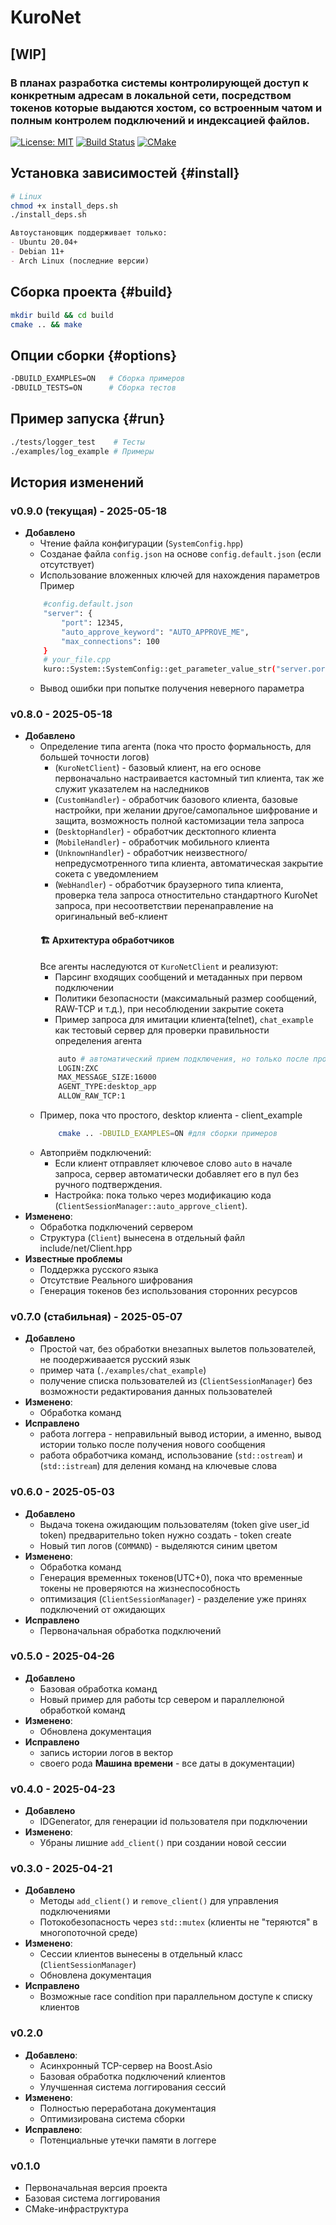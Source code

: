 # KuroNet

## [WIP]
### В планах разработка системы контролирующей доступ к конкретным адресам в локальной сети, посредством  токенов которые выдаются хостом, со встроенным чатом и полным контролем подключений и индексацией файлов.

[![License: MIT](https://img.shields.io/badge/License-MIT-yellow.svg)](https://opensource.org/licenses/MIT)
[![Build Status](https://img.shields.io/github/actions/workflow/status/Akeksichek/KuroNet/build.yml?label=CI)](https://github.com/Akeksichek/KuroNet)
[![CMake](https://img.shields.io/badge/CMake-3.15+-brightgreen.svg)](https://cmake.org)

## Установка зависимостей {#install}
```bash
# Linux
chmod +x install_deps.sh
./install_deps.sh
```
```markdown
Автоустановщик поддерживает только:
- Ubuntu 20.04+
- Debian 11+
- Arch Linux (последние версии)

```

## Сборка проекта {#build}
```bash
mkdir build && cd build
cmake .. && make
```

## Опции сборки {#options}
```bash
-DBUILD_EXAMPLES=ON   # Сборка примеров
-DBUILD_TESTS=ON      # Сборка тестов
```

## Пример запуска {#run}
```bash
./tests/logger_test    # Тесты
./examples/log_example # Примеры
```

## История изменений

### v0.9.0 (текущая) - 2025-05-18
 - **Добавлено**
   - Чтение файла конфигурации (`SystemConfig.hpp`)
    - Созданае файла `config.json` на основе `config.default.json` (если отсутствует)
    - Использование вложенных ключей для нахождения параметров
    Пример
    ```bash
        #config.default.json
        "server": {
            "port": 12345,
            "auto_approve_keyword": "AUTO_APPROVE_ME",
            "max_connections": 100
        }
        # your_file.cpp
        kuro::System::SystemConfig::get_parameter_value_str("server.port"); #"12345"
    ```
    - Вывод ошибки при попытке получения неверного параметра

### v0.8.0 - 2025-05-18
- **Добавлено**
  - Определение типа агента (пока что просто формальность, для большей точности логов)
    - (`KuroNetClient`) - базовый клиент, на его основе первоначально настраивается кастомный тип клиента, так же служит указателем на наследников
    - (`CustomHandler`) - обработчик базового клиента, базовые настройки, при желании другое/самопальное шифрование и защита, возможность полной кастомизации тела запроса
    - (`DesktopHandler`) - обработчик десктопного клиента
    - (`MobileHandler`) - обработчик мобильного клиента
    - (`UnknownHandler`) - обработчик неизвестного/непредусмотренного типа клиента, автоматическая закрытие сокета с уведомлением
    - (`WebHandler`) - обработчик браузерного типа клиента, проверка тела запроса отностительно стандартного KuroNet запроса, при несоответствии перенаправление на оригинальный веб-клиент
    #### 🏗 Архитектура обработчиков
    Все агенты наследуются от `KuroNetClient` и реализуют:
    - Парсинг входящих сообщений и метаданных при первом подключении
    - Политики безопасности (максимальный размер сообщений, RAW-TCP и т.д.), при несоблюдении закрытие сокета
    - Пример запроса для имитации клиента(telnet), `chat_example` как тестовый сервер для проверки правильности определения агента
    ```bash
        auto # автоматический прием подключения, но только после проверки тела запроса
        LOGIN:ZXC
        MAX_MESSAGE_SIZE:16000
        AGENT_TYPE:desktop_app
        ALLOW_RAW_TCP:1
    ```
  - Пример, пока что простого, desktop клиента - client_example
    ```bash
        cmake .. -DBUILD_EXAMPLES=ON #для сборки примеров
    ```
  - Автоприём подключений:
    - Если клиент отправляет ключевое слово `auto` в начале запроса, сервер автоматически добавляет его в пул без ручного подтверждения.
    - Настройка: пока только через модификацию кода (`ClientSessionManager::auto_approve_client`).
- **Изменено**:
  - Обработка подключений сервером
  - Структура (`Client`) вынесена в отдельный файл include/net/Client.hpp
- **Известные проблемы**
  - Поддержка русского языка
  - Отсутствие Реального шифрования
  - Генерация токенов без использования сторонних ресурсов

### v0.7.0 (стабильная) - 2025-05-07
- **Добавлено**
  - Простой чат, без обработки внезапных вылетов пользователей, не поодерживаается русский язык
  - пример чата (`./examples/chat_example`)
  - получение списка пользователей из (`ClientSessionManager`) без возможности редактирования данных пользователей
- **Изменено**:
  - Обработка команд
- **Исправлено**
  - работа логгера - неправильный вывод истории, а именно, вывод истории только после получения нового сообщения
  - работа обработчика команд, использование (`std::ostream`) и (`std::istream`) для деления команд на ключевые слова

### v0.6.0 - 2025-05-03
- **Добавлено**
  - Выдача токена ожидающим пользователям (token give user_id token) предварительно token нужно создать - token create 
  - Новый тип логов (`COMMAND`) - выделяются синим цветом
- **Изменено**:
  - Обработка команд
  - Генерация временных токенов(UTC+0), пока что временные токены не проверяются на жизнеспособность
  - оптимизация (`ClientSessionManager`) - разделение уже принях подключений от ожидающих
- **Исправлено**
  - Первоначальная обработка подключений

### v0.5.0 - 2025-04-26
- **Добавлено**
  - Базовая обработка команд
  - Новый пример для работы tcp севером и параллелюной обработкой команд
- **Изменено**:
  - Обновлена документация
- **Исправлено**
  - запись истории логов в вектор
  - своего рода **Машина времени** - все даты в документации)

### v0.4.0 - 2025-04-23
- **Добавлено**
  - IDGenerator, для генерации id пользователя при подключении
- **Изменено**:
  - Убраны лишние `add_client()` при создании новой сессии

### v0.3.0 - 2025-04-21
- **Добавлено**
  - Методы `add_client()` и `remove_client()` для управления подключениями
  - Потокобезопасность через `std::mutex` (клиенты не "теряются" в многопоточной среде)
- **Изменено**:
  - Сессии клиентов вынесены в отдельный класс (`ClientSessionManager`)
  - Обновлена документация
- **Исправлено**
  - Возможные race condition при параллельном доступе к списку клиентов

### v0.2.0
- **Добавлено**:
  - Асинхронный TCP-сервер на Boost.Asio
  - Базовая обработка подключений клиентов
  - Улучшенная система логгирования сессий
- **Изменено**:
  - Полностью переработана документация
  - Оптимизирована система сборки
- **Исправлено**:
  - Потенциальные утечки памяти в логгере

### v0.1.0
- Первоначальная версия проекта
- Базовая система логгирования
- CMake-инфраструктура
